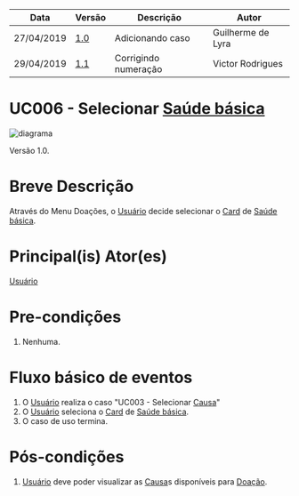 | Data       | Versão  | Descrição       | Autor            |
| ---------- | ------- | --------------- | ---------------- |
| 27/04/2019 | [1.0](https://github.com/requisitos-2019-1/Ribon/commit/05339bf4c968ee9e9daebe6ffcdd1aa92436240d#diff-cfa7013c2a3e2ac9958f7430267b0d29) | Adicionando caso  | Guilherme de Lyra |
| 29/04/2019 | [1.1](https://github.com/requisitos-2019-1/Ribon/commit/a3736e3ea96b60eca4c76ae7b5447305052eedf5#diff-cfa7013c2a3e2ac9958f7430267b0d29) | Corrigindo numeração  | Victor Rodrigues |

# UC006 - Selecionar [Saúde básica](https://github.com/requisitos-2019-1/Ribon/blob/master/Modelagem%%20de%%20Requisitos/Lexicos/Saude_basica.md)

![diagrama]([Doar](https://github.com/requisitos-2019-1/Ribon/blob/master/Modelagem%%20de%%20Requisitos/Lexicos/Doar.md)_Ribons.png)

Versão 1.0.

# Breve Descrição
Através do Menu Doações, o [Usuário](https://github.com/requisitos-2019-1/Ribon/blob/master/Modelagem%%20de%%20Requisitos/Lexicos/Usuário.md) decide selecionar o [Card](https://github.com/requisitos-2019-1/Ribon/blob/master/Modelagem%%20de%%20Requisitos/Lexicos/Card.md) de [Saúde básica](https://github.com/requisitos-2019-1/Ribon/blob/master/Modelagem%%20de%%20Requisitos/Lexicos/Saude_basica.md).

# Principal(is) Ator(es)
[Usuário](https://github.com/requisitos-2019-1/Ribon/blob/master/Modelagem%%20de%%20Requisitos/Lexicos/Usuário.md)

# Pre-condições
1. Nenhuma.

# Fluxo básico de eventos
1. O [Usuário](https://github.com/requisitos-2019-1/Ribon/blob/master/Modelagem%%20de%%20Requisitos/Lexicos/Usuário.md) realiza o caso "UC003 - Selecionar [Causa](https://github.com/requisitos-2019-1/Ribon/blob/master/Modelagem%%20de%%20Requisitos/Lexicos/Causa.md)"
1. O [Usuário](https://github.com/requisitos-2019-1/Ribon/blob/master/Modelagem%%20de%%20Requisitos/Lexicos/Usuário.md) seleciona o [Card](https://github.com/requisitos-2019-1/Ribon/blob/master/Modelagem%%20de%%20Requisitos/Lexicos/Card.md) de [Saúde básica](https://github.com/requisitos-2019-1/Ribon/blob/master/Modelagem%%20de%%20Requisitos/Lexicos/Saude_basica.md).
1. O caso de uso termina.

# Pós-condições
1. [Usuário](https://github.com/requisitos-2019-1/Ribon/blob/master/Modelagem%%20de%%20Requisitos/Lexicos/Usuário.md) deve poder visualizar as [Causa](https://github.com/requisitos-2019-1/Ribon/blob/master/Modelagem%%20de%%20Requisitos/Lexicos/Causa.md)s disponíveis para [Doação](https://github.com/requisitos-2019-1/Ribon/blob/master/Modelagem%%20de%%20Requisitos/Lexicos/Doação.md).
